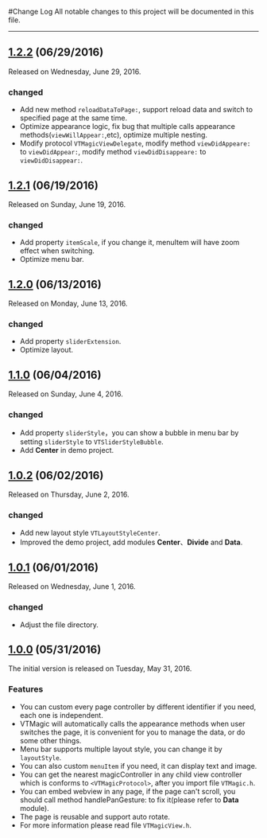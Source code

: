 #Change Log
All notable changes to this project will be documented in this file.

--- 

## [1.2.2](https://github.com/tianzhuo112/VTMagic/releases/tag/1.2.2) (06/29/2016)
Released on Wednesday, June 29, 2016.

### changed
- Add new method `reloadDataToPage:`, support reload data and switch to specified page at the same time.
- Optimize appearance logic, fix bug that multiple calls appearance methods(`viewWillAppear:`,etc), optimize multiple nesting.
- Modify protocol `VTMagicViewDelegate`, modify method `viewDidAppeare:` to `viewDidAppear:`, modify method `viewDidDisappeare:` to `viewDidDisappear:`.


## [1.2.1](https://github.com/tianzhuo112/VTMagic/releases/tag/1.2.1) (06/19/2016)
Released on Sunday, June 19, 2016.

### changed
- Add property `itemScale`, if you change it, menuItem will have zoom effect when switching.
- Optimize menu bar.

## [1.2.0](https://github.com/tianzhuo112/VTMagic/releases/tag/1.2.0) (06/13/2016)
Released on Monday, June 13, 2016.

### changed
- Add property `sliderExtension`.
- Optimize layout.


## [1.1.0](https://github.com/tianzhuo112/VTMagic/releases/tag/1.1.0) (06/04/2016)
Released on Sunday, June 4, 2016.

### changed
- Add property `sliderStyle`，you can show a bubble in menu bar by setting `sliderStyle` to `VTSliderStyleBubble`.
- Add **Center** in demo project.

## [1.0.2](https://github.com/tianzhuo112/VTMagic/releases/tag/1.0.2) (06/02/2016)
Released on Thursday, June 2, 2016.

### changed
- Add new layout style `VTLayoutStyleCenter`.
- Improved the demo project, add modules **Center**、**Divide** and **Data**.


## [1.0.1](https://github.com/tianzhuo112/VTMagic/releases/tag/1.0.1) (06/01/2016)
Released on Wednesday, June 1, 2016.

### changed
- Adjust the file directory.


## [1.0.0](https://github.com/tianzhuo112/VTMagic/releases/tag/1.0.0) (05/31/2016)
The initial version is released on Tuesday, May 31, 2016.

### Features
- You can custom every page controller by different identifier if you need, each one is independent.
- VTMagic will automatically calls the appearance methods when user switches the page, it is convenient for you to manage the data, or do some other things.
- Menu bar supports multiple layout style, you can change it by `layoutStyle`.
- You can also custom `menuItem` if you need, it can display text and image.
- You can get the nearest magicController in any child view controller which is conforms to `<VTMagicProtocol>`, after you import file `VTMagic.h`.
- You can embed webview in any page, if the page can't scroll, you should call method handlePanGesture: to fix it(please refer to **Data** module).
- The page is reusable and support auto rotate.
- For more information please read file `VTMagicView.h`.


